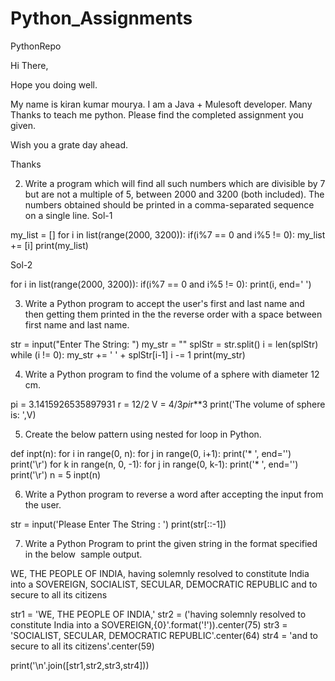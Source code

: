 # Python_Assignments
PythonRepo



Hi There,

Hope you doing well.

My name is kiran kumar mourya. I am a Java + Mulesoft developer.
Many Thanks to teach me python. Please find the completed assignment you given.

Wish you a grate day ahead.

Thanks 


2. Write a program which will find all such numbers which are divisible by 7 but are not a multiple
of 5, between 2000 and 3200 (both included). The numbers obtained should be printed in a
comma-separated sequence on a single line.
Sol-1

my_list = []
for i in list(range(2000, 3200)):
    if(i%7 == 0 and i%5 != 0):
        my_list += [i]
print(my_list)	

Sol-2

for i in list(range(2000, 3200)):
    if(i%7 == 0 and i%5 != 0):
        print(i, end=' ')	

3. Write a Python program to accept the user's first and last name and then getting them printed in
the the reverse order with a space between first name and last name.

str = input("Enter The String: ")
my_str = ""
splStr = str.split()
i = len(splStr)
while (i != 0):
    my_str += ' ' + splStr[i-1]
    i -= 1
print(my_str)

4. Write a Python program to find the volume of a sphere with diameter 12 cm.

pi = 3.1415926535897931
r = 12/2
V = 4/3*pi*r**3
print('The volume of sphere is: ',V)		

5. Create the below pattern using nested for loop in Python.

def inpt(n):
    for i in range(0, n):
        for j in range(0, i+1):
            print('* ', end='')
        print('\r')
    for k in range(n, 0, -1):
        for j in range(0, k-1):
            print('* ', end='')
        print('\r')
n = 5
inpt(n)		



6. Write a Python program to reverse a word after accepting the input from the user.

 str = input('Please Enter The String : ')
    print(str[::-1])

7. Write a Python Program to print the given string in the format specified in the below ​ sample output.

WE, THE PEOPLE OF INDIA, having solemnly resolved to constitute India into a
SOVEREIGN, SOCIALIST, SECULAR, DEMOCRATIC REPUBLIC and to secure to all
its citizens

str1 = 'WE, THE PEOPLE OF INDIA,'
str2 = ('having solemnly resolved to constitute India into a SOVEREIGN,{0}'.format('!')).center(75)
str3 = 'SOCIALIST, SECULAR, DEMOCRATIC REPUBLIC'.center(64)
str4 = 'and to secure to all its citizens'.center(59)

print('\n'.join([str1,str2,str3,str4]))			



 
